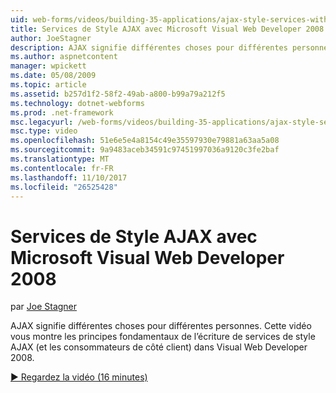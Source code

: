 ```yaml
---
uid: web-forms/videos/building-35-applications/ajax-style-services-with-microsoft-visual-web-developer-2008
title: Services de Style AJAX avec Microsoft Visual Web Developer 2008 | Documents Microsoft
author: JoeStagner
description: AJAX signifie différentes choses pour différentes personnes. Cette vidéo vous montre les principes fondamentaux de l’écriture de services de style AJAX (et les consommateurs de côté client) dans Visual Web dev...
ms.author: aspnetcontent
manager: wpickett
ms.date: 05/08/2009
ms.topic: article
ms.assetid: b257d1f2-58f2-49ab-a800-b99a79a212f5
ms.technology: dotnet-webforms
ms.prod: .net-framework
msc.legacyurl: /web-forms/videos/building-35-applications/ajax-style-services-with-microsoft-visual-web-developer-2008
msc.type: video
ms.openlocfilehash: 51e6e5e4a8154c49e35597930e79881a63aa5a08
ms.sourcegitcommit: 9a9483aceb34591c97451997036a9120c3fe2baf
ms.translationtype: MT
ms.contentlocale: fr-FR
ms.lasthandoff: 11/10/2017
ms.locfileid: "26525428"
---
```

<a name="ajax-style-services-with-microsoft-visual-web-developer-2008"></a>Services de Style AJAX avec Microsoft Visual Web Developer 2008
====================
par [Joe Stagner](https://github.com/JoeStagner)

AJAX signifie différentes choses pour différentes personnes. Cette vidéo vous montre les principes fondamentaux de l’écriture de services de style AJAX (et les consommateurs de côté client) dans Visual Web Developer 2008.

[&#9654; Regardez la vidéo (16 minutes)](https://channel9.msdn.com/Blogs/ASP-NET-Site-Videos/ajax-style-services-with-microsoft-visual-web-developer-2008)
